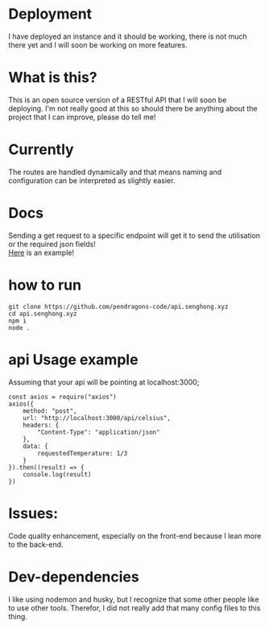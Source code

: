 # Deployment
I have deployed an instance and it should be working, there is not much there yet and I will soon be working on more features.

# What is this?
This is an open source version of a RESTful API that I will soon be deploying. I'm not really good at this so should there be anything about the project that I can improve, please do tell me!			

# Currently
The routes are handled dynamically and that means naming and configuration can be interpreted as slightly easier.

# Docs
Sending a get request to a specific endpoint will get it to send the utilisation or the required json fields!				
[Here](https://api.senghong.xyz/api/secondOfArc) is an example!

# how to run
```
git clone https://github.com/pendragons-code/api.senghong.xyz
cd api.senghong.xyz
npm i
node .
```

# api Usage example
Assuming that your api will be pointing at localhost:3000;
```
const axios = require("axios")
axios({
	method: "post",
	url: "http://localhost:3000/api/celsius",
	headers: {
		"Content-Type": "application/json"
	},
	data: {
		requestedTemperature: 1/3
	}
}).then((result) => {
	console.log(result)
})
```
# Issues:
Code quality enhancement, especially on the front-end because I lean more to the back-end.
# Dev-dependencies
I like using nodemon and husky, but I recognize that some other people like to use other tools. Therefor, I did not really add that many config files to this thing.
